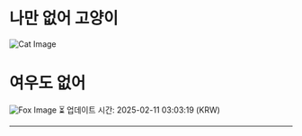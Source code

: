 
# 나만 없어 고양이

![Cat Image](https://cdn2.thecatapi.com/images/h8.jpg)

# 여우도 없어
![Fox Image](https://randomfox.ca/images/86.jpg)
⏳ 업데이트 시간: 2025-02-11 03:03:19 (KRW)

---
